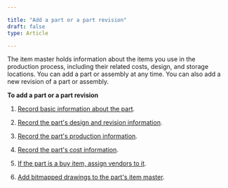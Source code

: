 ```yaml
---

title: "Add a part or a part revision"
draft: false
type: Article

---
```


The item master holds information about the items you use in the production process, including their related costs, design, and storage locations. You can add a part or assembly at any time. You can also add a new revision of a part or assembly.

**To add a part or a part revision**

1. [Record basic information about the part](record-basic-information-about-a-part.md).


2. [Record the part's design and revision information](record-a-part-s-design-and-revision-information.md).


3. [Record the part's production information](record-a-part-s-production-information.md).


4. [Record the part's cost information](record-a-part-s-cost-information.md).


5. [If the part is a buy item, assign vendors to it](assign-vendors-to-items-you-purchase.md).


6. [Add bitmapped drawings to the part's item master](add-change-or-remove-bitmapped-drawings-or-other-images-for-a-part.md).

